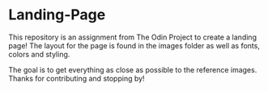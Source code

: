 # Landing-Page

This repository is an assignment from The Odin Project to create a landing page!
The layout for the page is found in the images folder as well as fonts, colors and styling.


The goal is to get everything as close as possible to the reference images. Thanks for contributing and stopping by!